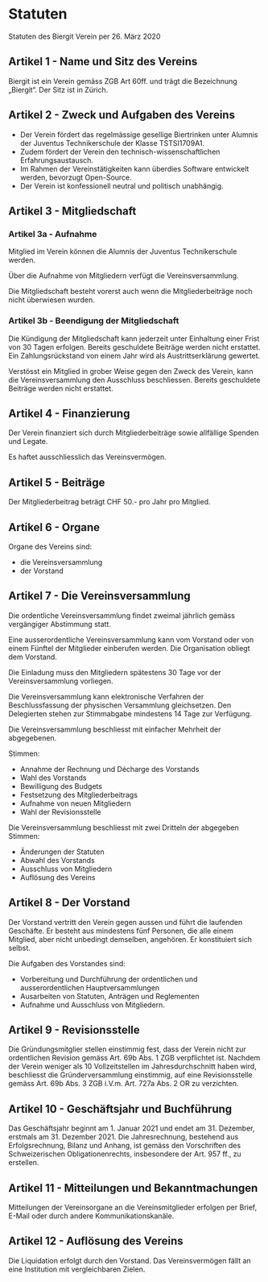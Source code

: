 # Statuten

Statuten des Biergit Verein per 26. März 2020

## Artikel 1 - Name und Sitz des Vereins

Biergit ist ein Verein gemäss ZGB Art 60ff. und trägt die Bezeichnung „Biergit“. Der Sitz ist in Zürich.

## Artikel 2 - Zweck und Aufgaben des Vereins

- Der Verein fördert das regelmässige gesellige Biertrinken unter Alumnis der Juventus Technikerschule der Klasse TSTSI1709A1.
- Zudem fördert der Verein den technisch-wissenschaftlichen Erfahrungsaustausch.
- Im Rahmen der Vereinstätigkeiten kann überdies Software entwickelt werden, bevorzugt Open-Source.
- Der Verein ist konfessionell neutral und politisch unabhängig.

## Artikel 3 - Mitgliedschaft

### Artikel 3a - Aufnahme

Mitglied im Verein können die Alumnis der Juventus Technikerschule werden.

Über die Aufnahme von Mitgliedern verfügt die Vereinsversammlung.

Die Mitgliedschaft besteht vorerst auch wenn die Mitgliederbeiträge noch nicht überwiesen wurden.

### Artikel 3b - Beendigung der Mitgliedschaft

Die Kündigung der Mitgliedschaft kann jederzeit unter Einhaltung einer Frist von 30 Tagen erfolgen. Bereits geschuldete Beiträge werden nicht erstattet. Ein Zahlungsrückstand von einem Jahr wird als Austrittserklärung gewertet.

Verstösst ein Mitglied in grober Weise gegen den Zweck des Verein, kann die Vereinsversammlung den Ausschluss beschliessen. Bereits geschuldete Beiträge werden nicht erstattet.

## Artikel 4 - Finanzierung

Der Verein finanziert sich durch Mitgliederbeiträge sowie allfällige Spenden und Legate.

Es haftet ausschliesslich das Vereinsvermögen.

## Artikel 5 - Beiträge

Der Mitgliederbeitrag beträgt CHF 50.- pro Jahr pro Mitglied.

## Artikel 6 - Organe

Organe des Vereins sind:

- die Vereinsversammlung
- der Vorstand

## Artikel 7 - Die Vereinsversammlung

Die ordentliche Vereinsversammlung findet zweimal jährlich gemäss vergängiger Abstimmung statt.

Eine ausserordentliche Vereinsversammlung kann vom Vorstand oder von einem Fünftel der Mitglieder einberufen werden. Die Organisation obliegt dem Vorstand.

Die Einladung muss den Mitgliedern spätestens 30 Tage vor der Vereinsversammlung vorliegen.

Die Vereinsversammlung kann elektronische Verfahren der Beschlussfassung der physischen Versammlung gleichsetzen. Den Delegierten stehen zur Stimmabgabe
mindestens 14 Tage zur Verfügung.

Die Vereinsversammlung beschliesst mit einfacher Mehrheit der abgegebenen.

Stimmen:

- Annahme der Rechnung und Décharge des Vorstands
- Wahl des Vorstands
- Bewilligung des Budgets
- Festsetzung des Mitgliederbeitrags
- Aufnahme von neuen Mitgliedern
- Wahl der Revisionsstelle

Die Vereinsversammlung beschliesst mit zwei Dritteln der abgegeben Stimmen:

- Änderungen der Statuten
- Abwahl des Vorstands
- Ausschluss von Mitgliedern
- Auflösung des Vereins

## Artikel 8 - Der Vorstand

Der Vorstand vertritt den Verein gegen aussen und führt die laufenden
Geschäfte. Er besteht aus mindestens fünf Personen, die alle einem Mitglied,
aber nicht unbedingt demselben, angehören. Er konstituiert sich selbst.

Die Aufgaben des Vorstandes sind:

- Vorbereitung und Durchführung der ordentlichen und ausserordentlichen Hauptversammlungen
- Ausarbeiten von Statuten, Anträgen und Reglementen
- Aufnahme und Ausschluss von Mitgliedern.

## Artikel 9 - Revisionsstelle

Die Gründungsmitglier stellen einstimmig fest, dass der Verein nicht zur ordentlichen Revision gemäss Art. 69b Abs. 1 ZGB verpflichtet ist. Nachdem der Verein weniger als 10 Vollzeitstellen im Jahresdurchschnitt haben wird, beschliesst die Gründerversammlung einstimmig, auf eine Revisionsstelle gemäss Art. 69b Abs. 3 ZGB i.V.m. Art. 727a Abs. 2 OR zu verzichten.

## Artikel 10 - Geschäftsjahr und Buchführung

Das Geschäftsjahr beginnt am 1. Januar 2021 und endet am 31. Dezember, erstmals am 31. Dezember 2021.
Die Jahresrechnung, bestehend aus Erfolgsrechnung, Bilanz und Anhang, ist gemäss den Vorschriften des Schweizerischen Obligationenrechts, insbesondere der Art. 957 ff., zu erstellen.

## Artikel 11 - Mitteilungen und Bekanntmachungen

Mitteilungen der Vereinsorgane an die Vereinsmitglieder erfolgen per Brief, E-Mail oder durch andere Kommunikationskanäle.

## Artikel 12 - Auflösung des Vereins

Die Liquidation erfolgt durch den Vorstand. Das Vereinsvermögen fällt an eine
Institution mit vergleichbaren Zielen.
